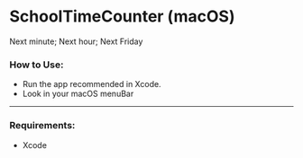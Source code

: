 # SchoolTimeCounter (macOS)
Next minute; Next hour; Next Friday

### How to Use:
- Run the app recommended in Xcode.
- Look in your macOS menuBar

<hr>

### Requirements:
- Xcode
